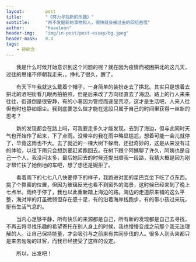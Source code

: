 ```yaml
---
layout:        post
title:         "《努力寻找新的乐趣》"
subtitle:      "再不发掘新的事物和人，很快就会被过去的回忆吞噬"
author:        "Haauleon"
header-img:    "img/in-post/post-essay/bg.jpeg"
header-mask:   0.4
tags:
    - 碎碎念
---
```


&emsp;&emsp;我是什么时候开始意识到这个问题的呢？就在因为疫情而被困拱北的这几天，过往的思绪不停朝我走来，。挣扎了很久，醒了。      

&emsp;&emsp;有天下午我就这么戴着个帽子，一身简单的装扮走去了拱北。其实只是想着去拱北的酒吧街看几眼再拍拍照，但是后来改了方向径直去了海边。路上的行人来来往往，街道倒是很安静，有的小巷因为管控而逐显荒凉，这才是生活吧，人来人往但有时也静如烟尘。我到底要怎么做才能在这段只属于自己的时间里获得一丝新的思考？       

&emsp;&emsp;新的发现都会在路上吗，可我要走多久才能发现。去到了海边，但与此同时天气也开始作了起来，下了点雨。没带伞的我在雨中略显尴尬，想着可能一会儿就停了，毕竟这雨也不大。去了就近的一棵大树下躲雨，还挺奇妙的，这是从来没有过的体验，以往下雨只会想到要赶紧跑回去。在树下跟个阿姨聊了许久，阿姨也是自己一个人，我没问太多，最后她回去的时候还提出顺我一段路，我猜大概是因为刚才帮忙扶了她倒地的车吧，想了想还是婉拒了。       

&emsp;&emsp;看着雨下的七七八八快要停下的样子，我跑进对面的星巴克坐下吃了点东西。挑了个靠窗的位置，但因为玻璃反光也看不到窗外的海景，这时候已经来到了晚上七点半。雨终于停了，我也以此重新踏上海边的路。海边的走道原来铺的这么平整，海对岸的灯虽微弱但存在感十足，有的沿着海岸线跑步，有的带小孩过来玩，挺有生活气息的。           

&emsp;&emsp;当内心足够平静，所有快乐的来源都是自己，所有新的发现都是自己去寻找，不再去将寻找乐趣的希望寄托在别人身上的时候，我也慢慢变成之前那个我无法理解的人。让自己保持能量，才会吸引与之前来有共同步伐的人。很多人到头来都只是来去匆匆的过客，而我已经接受了这样的设定。     

&emsp;&emsp;所以，出发吧！